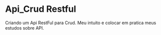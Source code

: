 # Api_Crud Restful
Criando um Api RestFul para Crud. Meu intuito e colocar em pratica meus estudos sobre API.
